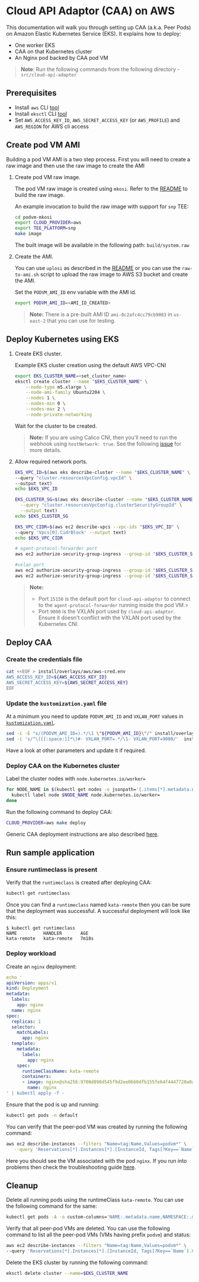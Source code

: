 # Cloud API Adaptor (CAA) on AWS

This documentation will walk you through setting up CAA (a.k.a. Peer Pods) on Amazon Elastic Kubernetes Service (EKS). It explains how to deploy:

- One worker EKS
- CAA on that Kubernetes cluster
- An Nginx pod backed by CAA pod VM

> **Note**: Run the following commands from the following directory - `src/cloud-api-adaptor`

## Prerequisites

- Install `aws` CLI [tool](https://docs.aws.amazon.com/cli/latest/userguide/getting-started-install.html)
- Install `eksctl` CLI [tool](https://eksctl.io/installation/)
- Set `AWS_ACCESS_KEY_ID`, `AWS_SECRET_ACCESS_KEY` (or `AWS_PROFILE`) and `AWS_REGION` for AWS cli access

## Create pod VM AMI

Building a pod VM AMI is a two step process. First you will need to create a raw image and then
use the raw image to create the AMI

1. Create pod VM raw image.

    The pod VM raw image is created using `mkosi`. Refer to the [README](../podvm-mkosi/README.md) to
    build the raw image.

    An example invocation to build the raw image with support for `snp` TEE:

    ```sh
    cd podvm-mkosi
    export CLOUD_PROVIDER=aws
    export TEE_PLATFORM=snp
    make image
    ```

    The built image will be available in the following path:  `build/system.raw`

1. Create the AMI.

    You can use `uplosi` as described in the [README](../podvm-mkosi/README.md) or
    you can use the `raw-to-ami.sh` script to upload the raw image to AWS S3 bucket and create the AMI.

    Set the `PODVM_AMI_ID` env variable with the AMI id.

    ```sh
    export PODVM_AMI_ID=<AMI_ID_CREATED>
    ```

    > **Note:**
    > There is a pre-built AMI ID `ami-0c2afc4cc79cb9083` in `us-east-2` that you can use for testing.

## Deploy Kubernetes using EKS

1. Create EKS cluster.

    Example EKS cluster creation using the default AWS VPC-CNI

    ```sh
    export EKS_CLUSTER_NAME=<set_cluster_name>
    eksctl create cluster --name "$EKS_CLUSTER_NAME" \
        --node-type m5.xlarge \
        --node-ami-family Ubuntu2204 \
        --nodes 1 \
        --nodes-min 0 \
        --nodes-max 2 \
        --node-private-networking
    ```

    Wait for the cluster to be created.

    > **Note:**
    > If you are using Calico CNI, then you'll need to run the webhook using `hostNetwork: true`. See
    > the following [issue](https://github.com/confidential-containers/cloud-api-adaptor/issues/2138) for more details.

1. Allow required network ports.

    ```sh
    EKS_VPC_ID=$(aws eks describe-cluster --name "$EKS_CLUSTER_NAME" \
    --query "cluster.resourcesVpcConfig.vpcId" \
    --output text)
    echo $EKS_VPC_ID

    EKS_CLUSTER_SG=$(aws eks describe-cluster --name "$EKS_CLUSTER_NAME" \
      --query "cluster.resourcesVpcConfig.clusterSecurityGroupId" \
      --output text)
    echo $EKS_CLUSTER_SG

    EKS_VPC_CIDR=$(aws ec2 describe-vpcs --vpc-ids "$EKS_VPC_ID" \
    --query 'Vpcs[0].CidrBlock' --output text)
    echo $EKS_VPC_CIDR

    # agent-protocol-forwarder port
    aws ec2 authorize-security-group-ingress --group-id "$EKS_CLUSTER_SG" --protocol tcp --port 15150 --cidr "$EKS_VPC_CIDR"

    #vxlan port
    aws ec2 authorize-security-group-ingress --group-id "$EKS_CLUSTER_SG" --protocol tcp --port 9000 --cidr "$EKS_VPC_CIDR"
    aws ec2 authorize-security-group-ingress --group-id "$EKS_CLUSTER_SG" --protocol udp --port 9000 --cidr "$EKS_VPC_CIDR"
    ```

    > **Note:**  
    > - Port `15150` is the default port for `cloud-api-adaptor` to connect to the `agent-protocol-forwarder`
    > running inside the pod VM.>
    > - Port `9000` is the VXLAN port used by `cloud-api-adaptor`. Ensure it doesn't conflict with the VXLAN port
    > used by the Kubernetes CNI.

## Deploy CAA

### Create the credentials file

```sh
cat <<EOF > install/overlays/aws/aws-cred.env
AWS_ACCESS_KEY_ID=${AWS_ACCESS_KEY_ID}
AWS_SECRET_ACCESS_KEY=${AWS_SECRET_ACCESS_KEY}
EOF
```

### Update the `kustomization.yaml` file

At a minimum you need to update `PODVM_AMI_ID` and `VXLAN_PORT` values
in [`kustomization.yaml`](../install/overlays/aws/kustomization.yaml).

```sh
sed -i -E "s/(PODVM_AMI_ID=).*/\1 \"${PODVM_AMI_ID}\"/" install/overlays/aws/kustomization.yaml
sed -i 's/^\([[:space:]]*\)#- VXLAN_PORT=.*/\1- VXLAN_PORT=9000/'  install/overlays/aws/kustomization.yaml
```

Have a look at other parameters and update it if required.

### Deploy CAA on the Kubernetes cluster

Label the cluster nodes with `node.kubernetes.io/worker=`

```sh
for NODE_NAME in $(kubectl get nodes -o jsonpath='{.items[*].metadata.name}'); do
  kubectl label node $NODE_NAME node.kubernetes.io/worker=
done
```

Run the following command to deploy CAA:

```sh
CLOUD_PROVIDER=aws make deploy
```

Generic CAA deployment instructions are also described [here](../install/README.md).

## Run sample application

### Ensure runtimeclass is present

Verify that the `runtimeclass` is created after deploying CAA:

```sh
kubectl get runtimeclass
```

Once you can find a `runtimeclass` named `kata-remote` then you can be sure that the deployment was successful. A successful deployment will look like this:

```console
$ kubectl get runtimeclass
NAME          HANDLER       AGE
kata-remote   kata-remote   7m18s
```

### Deploy workload

Create an `nginx` deployment:

```yaml
echo '
apiVersion: apps/v1
kind: Deployment
metadata:
  labels:
    app: nginx
  name: nginx
spec:
  replicas: 1
  selector:
    matchLabels:
      app: nginx
  template:
    metadata:
      labels:
        app: nginx     
    spec:
      runtimeClassName: kata-remote
      containers:
      - image: nginx@sha256:9700d098d545f9d2ee0660dfb155fe64f4447720a0a763a93f2cf08997227279
        name: nginx
' | kubectl apply -f -
```

Ensure that the pod is up and running:

```sh
kubectl get pods -n default
```

You can verify that the peer-pod VM was created by running the following command:

```sh
aws ec2 describe-instances --filters "Name=tag:Name,Values=podvm*" \
   --query 'Reservations[*].Instances[*].[InstanceId, Tags[?Key==`Name`].Value | [0]]' --output table
```

Here you should see the VM associated with the pod `nginx`. 
If you run into problems then check the troubleshooting guide [here](../docs/troubleshooting/README.md).

## Cleanup

Delete all running pods using the runtimeClass `kata-remote`. You can use the following command for the same:

```sh
kubectl get pods -A -o custom-columns='NAME:.metadata.name,NAMESPACE:.metadata.namespace,RUNTIMECLASS:.spec.runtimeClassName' | grep kata-remote | awk '{print $1, $2}'
```

Verify that all peer-pod VMs are deleted. You can use the following command to list all the peer-pod VMs
(VMs having prefix `podvm`) and status:

```sh
aws ec2 describe-instances --filters "Name=tag:Name,Values=podvm*" \
--query 'Reservations[*].Instances[*].[InstanceId, Tags[?Key==`Name`].Value | [0], State.Name]' --output table
```

Delete the EKS cluster by running the following command:

```sh
eksctl delete cluster --name=$EKS_CLUSTER_NAME 
```
